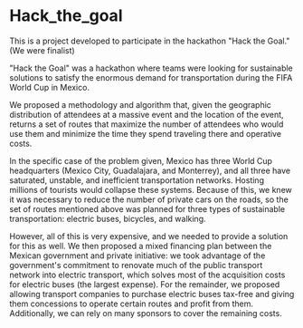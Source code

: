 # Hack_the_goal

This is a project developed to participate in the hackathon "Hack the Goal." (We were finalist)

"Hack the Goal" was a hackathon where teams were looking for sustainable solutions to satisfy the enormous demand for transportation during the FIFA World Cup in Mexico.

We proposed a methodology and algorithm that, given the geographic distribution of attendees at a massive event and the location of the event, returns a set of routes that maximize the number of attendees who would use them and minimize the time they spend traveling there and operative costs.

In the specific case of the problem given, Mexico has three World Cup headquarters (Mexico City, Guadalajara, and Monterrey), and all three have saturated, unstable, and inefficient transportation networks. Hosting millions of tourists would collapse these systems. Because of this, we knew it was necessary to reduce the number of private cars on the roads, so the set of routes mentioned above was planned for three types of sustainable transportation: electric buses, bicycles, and walking.

However, all of this is very expensive, and we needed to provide a solution for this as well. We then proposed a mixed financing plan between the Mexican government and private initiative: we took advantage of the government's commitment to renovate much of the public transport network into electric transport, which solves most of the acquisition costs for electric buses (the largest expense). For the remainder, we proposed allowing transport companies to purchase electric buses tax-free and giving them concessions to operate certain routes and profit from them. Additionally, we can rely on many sponsors to cover the remaining costs.

